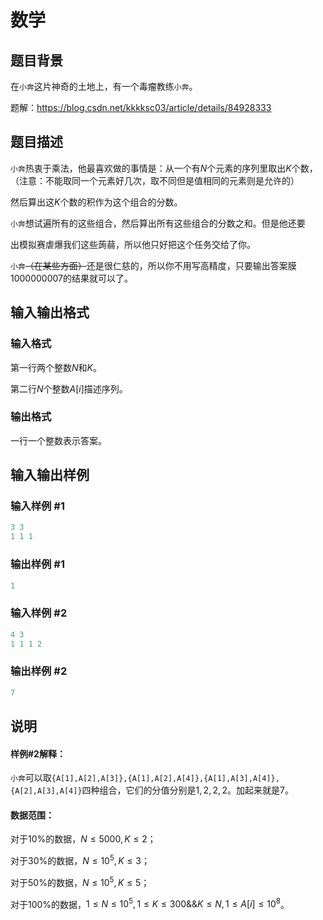 # 数学

## 题目背景

在```小奔```这片神奇的土地上，有一个毒瘤教练```小奔```。

题解：https://blog.csdn.net/kkkksc03/article/details/84928333

## 题目描述

```小奔```热衷于乘法，他最喜欢做的事情是：从一个有$N$个元素的序列里取出$K$个数，（注意：不能取同一个元素好几次，取不同但是值相同的元素则是允许的）

然后算出这$K$个数的积作为这个组合的分数。

```小奔```想试遍所有的这些组合，然后算出所有这些组合的分数之和。但是他还要

出模拟赛虐爆我们这些蒟蒻，所以他只好把这个任务交给了你。

```小奔```~~（在某些方面）~~还是很仁慈的，所以你不用写高精度，只要输出答案膜$1000000007$的结果就可以了。

## 输入输出格式

### 输入格式

第一行两个整数$N$和$K$。

第二行$N$个整数$A[i]$描述序列。

### 输出格式

一行一个整数表示答案。

## 输入输出样例

### 输入样例 #1

```cpp
3 3
1 1 1
```


### 输出样例 #1

```cpp
1
```


### 输入样例 #2

```cpp
4 3
1 1 1 2
```


### 输出样例 #2

```cpp
7
```


## 说明

#### 样例#2解释：

```小奔```可以取```{A[1],A[2],A[3]},{A[1],A[2],A[4]},{A[1],A[3],A[4]},{A[2],A[3],A[4]}```四种组合，它们的分值分别是$1,2,2,2$。加起来就是$7$。

#### 数据范围：

对于10%的数据，$N\le 5000,K\le 2$；

对于30%的数据，$N\le 10^5,K\le 3$；

对于50%的数据，$N\le 10^5,K\le 5$；

对于100%的数据，$1\le N\le 10^5,1\le K \le 300 \& \& K\le N,1\le A[i]\le 10^8$。

